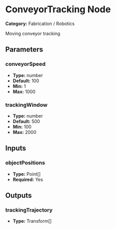 
# ConveyorTracking Node

**Category:** Fabrication / Robotics

Moving conveyor tracking

## Parameters


### conveyorSpeed
- **Type:** number
- **Default:** 100
- **Min:** 1
- **Max:** 1000



### trackingWindow
- **Type:** number
- **Default:** 500
- **Min:** 100
- **Max:** 2000



## Inputs


### objectPositions
- **Type:** Point[]
- **Required:** Yes



## Outputs


### trackingTrajectory
- **Type:** Transform[]




